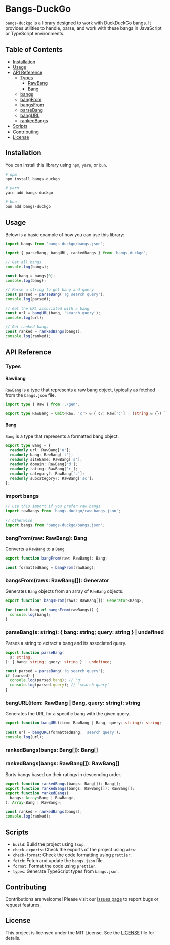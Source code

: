# Bangs-DuckGo

`bangs-duckgo` is a library designed to work with DuckDuckGo bangs. It provides utilities to handle, parse, and work with these bangs in JavaScript or TypeScript environments.

## Table of Contents

- [Installation](#installation)
- [Usage](#usage)
- [API Reference](#api-reference)
  - [Types](#types)
    - [RawBang](#rawbang)
    - [Bang](#bang)
  - [bangs](#bangs)
  - [bangFrom](#bangfromraw-rawbang-bang)
  - [bangsFrom](#bangsfromraws-rawbang-generatorbang)
  - [parseBang](#parsebangs-string--bangquery--undefined)
  - [bangURL](#bangurlitem-rawbang--bang-query-string-string)
  - [rankedBangs](#rankedbangsbangs-bang--rawbang-arraybang--rawbang)
- [Scripts](#scripts)
- [Contributing](#contributing)
- [License](#license)

## Installation

You can install this library using `npm`, `yarn`, or `bun`.

```bash
# npm
npm install bangs-duckgo

# yarn
yarn add bangs-duckgo

# bun
bun add bangs-duckgo
```

## Usage

Below is a basic example of how you can use this library:

```typescript
import bangs from 'bangs-duckgo/bangs.json';

import { parseBang, bangURL, rankedBangs } from 'bangs-duckgo';

// Get all bangs
console.log(bangs);

const bang = bangs[0];
console.log(bang);

// Parse a string to get bang and query
const parsed = parseBang('!g search query');
console.log(parsed);

// Get the URL associated with a bang
const url = bangURL(bang, 'search query');
console.log(url);

// Get ranked bangs
const ranked = rankedBangs(bangs);
console.log(ranked);
```

## API Reference

### Types

#### RawBang

`RawBang` is a type that represents a raw bang object, typically as fetched from the `bangs.json` file.

```typescript
import type { Raw } from './gen';

export type RawBang = Omit<Raw, 'c'> & { c?: Raw['c'] | (string & {}) };
```

#### Bang

`Bang` is a type that represents a formatted bang object.

```typescript
export type Bang = {
  readonly url: RawBang['u'];
  readonly bang: RawBang['t'];
  readonly siteName: RawBang['s'];
  readonly domain: RawBang['d'];
  readonly rating: RawBang['r'];
  readonly category?: RawBang['c'];
  readonly subcategory?: RawBang['sc'];
};
```

### import bangs

```typescript
// use this import if you prefer raw bangs
import rawBangs from 'bangs-duckgo/raw-bangs.json';

// otherwise
import bangs from 'bangs-duckgo/bangs.json';
```

### bangFrom(raw: RawBang): Bang

Converts a `RawBang` to a `Bang`.

```typescript
export function bangFrom(raw: RawBang): Bang;
```

```typescript
const formattedBang = bangFrom(rawBang);
```

### bangsFrom(raws: RawBang[]): Generator<Bang>

Generates `Bang` objects from an array of `RawBang` objects.

```typescript
export function* bangsFrom(raws: RawBang[]): Generator<Bang>;
```

```typescript
for (const bang of bangsFrom(rawBangs)) {
  console.log(bang);
}
```

### parseBang(s: string): { bang: string; query: string } | undefined

Parses a string to extract a bang and its associated query.

```typescript
export function parseBang(
  s: string,
): { bang: string; query: string } | undefined;
```

```typescript
const parsed = parseBang('!g search query');
if (parsed) {
  console.log(parsed.bang); // 'g'
  console.log(parsed.query); // 'search query'
}
```

### bangURL(item: RawBang | Bang, query: string): string

Generates the URL for a specific bang with the given query.

```typescript
export function bangURL(item: RawBang | Bang, query: string): string;
```

```typescript
const url = bangURL(formattedBang, 'search query');
console.log(url);
```

### rankedBangs(bangs: Bang[]): Bang[]

### rankedBangs(bangs: RawBang[]): RawBang[]

Sorts bangs based on their ratings in descending order.

```typescript
export function rankedBangs(bangs: Bang[]): Bang[];
export function rankedBangs(bangs: RawBang[]): RawBang[];
export function rankedBangs(
  bangs: Array<Bang | RawBang>,
): Array<Bang | RawBang>;
```

```typescript
const ranked = rankedBangs(bangs);
console.log(ranked);
```

## Scripts

- `build`: Build the project using `tsup`.
- `check-exports`: Check the exports of the project using `attw`.
- `check-format`: Check the code formatting using `prettier`.
- `fetch`: Fetch and update the `bangs.json` file.
- `format`: Format the code using `prettier`.
- `types`: Generate TypeScript types from `bangs.json`.

## Contributing

Contributions are welcome! Please visit our [issues page](https://github.com/pyoner/bangs-duckgo/issues) to report bugs or request features.

## License

This project is licensed under the MIT License. See the [LICENSE](LICENSE) file for details.
